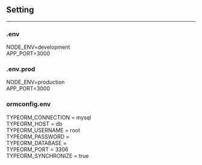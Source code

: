 ## Setting
---
### .env
NODE_ENV=development<br>
APP_PORT=3000

### .env.prod
NODE_ENV=production<br>
APP_PORT=3000

### ormconfig.env
TYPEORM_CONNECTION = mysql<br>
TYPEORM_HOST = db<br>
TYPEORM_USERNAME = root<br>
TYPEORM_PASSWORD = <br>
TYPEORM_DATABASE = <br>
TYPEORM_PORT = 3306<br>
TYPEORM_SYNCHRONIZE = true
